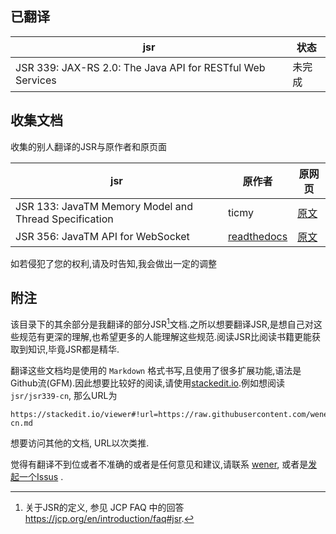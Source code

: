 
已翻译
------

jsr | 状态
----|----
JSR 339: JAX-RS 2.0: The Java API for RESTful Web Services | 未完成


收集文档
-------

收集的别人翻译的JSR与原作者和原页面

jsr | 原作者 | 原网页
----|----|----
JSR 133: JavaTM Memory Model and Thread Specification | ticmy | [原文](http://ifeve.com/jsr133-cn/)
JSR 356: JavaTM API for WebSocket | [readthedocs](http://readthedocs.org/) | [原文](https://jsr-chinese.readthedocs.org/en/latest/jsr-356/index.html)

如若侵犯了您的权利,请及时告知,我会做出一定的调整

附注
----

该目录下的其余部分是我翻译的部分JSR[^what-is-jsr]文档.之所以想要翻译JSR,是想自己对这些规范有更深的理解,也希望更多的人能理解这些规范.阅读JSR比阅读书籍更能获取到知识,毕竟JSR都是精华.

  [^what-is-jsr]: 关于JSR的定义, 参见 JCP FAQ 中的回答 https://jcp.org/en/introduction/faq#jsr.

翻译这些文档均是使用的 `Markdown` 格式书写,且使用了很多扩展功能,语法是Github流(GFM).因此想要比较好的阅读,请使用[stackedit.io].例如想阅读 `jsr/jsr339-cn`, 那么URL为

	https://stackedit.io/viewer#!url=https://raw.githubusercontent.com/wenerme/wener/master/jsr/jsr339-cn.md

想要访问其他的文档, URL以次类推.

觉得有翻译不到位或者不准确的或者是任何意见和建议,请联系 [wener](https://github.com/wenerme), 或者是[发起一个Issus](https://github.com/wenerme/wener/issues/new) .

 [stackedit.io]: https://stackedit.io